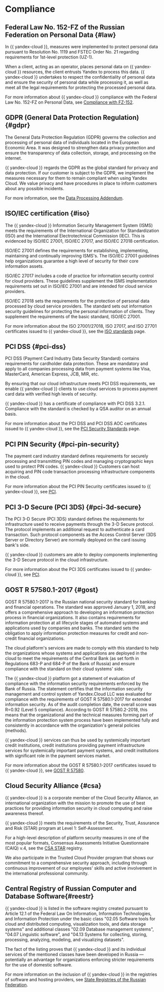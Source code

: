 # Compliance


## Federal Law No. 152-FZ of the Russian Federation on Personal Data {#law}

In {{ yandex-cloud }}, measures were implemented to protect personal data pursuant to Resolution No. 1119 and FSTEC Order No. 21 regarding requirements for 1st-level protection (UZ-1).

When a client, acting as an operator, places personal data on {{ yandex-cloud }} resources, the client entrusts Yandex to process this data. {{ yandex-cloud }} undertakes to respect the confidentiality of personal data and ensure the security of personal data while processing it, as well as meet all the legal requirements for protecting the processed personal data.

For more information about {{ yandex-cloud }} compliance with the Federal Law No. 152-FZ on Personal Data, see [Compliance with FZ-152](/security/standards/152-fz).



## GDPR (General Data Protection Regulation) {#gdpr}

The General Data Protection Regulation (GDPR) governs the collection and processing of personal data of individuals located in the European Economic Area. It was designed to strengthen data privacy protection and ensure the transparency of data collection, storage, and processing on the internet.

{{ yandex-cloud }} regards the GDPR as the global standard for privacy and data protection. If our customer is subject to the GDPR, we implement the measures necessary for them to remain compliant when using Yandex Cloud. We value privacy and have procedures in place to inform customers about any possible incidents.

For more information, see the [Data Processing Addendum](https://yandex.com/legal/cloud_dpa/).


## ISO/IEC certification {#iso}

The {{ yandex-cloud }} Information Security Management System (ISMS) meets the requirements of the International Organization for Standardization (ISO) and the International Electrotechnical Commission (IEC). This is evidenced by ISO/IEC 27001, ISO/IEC 27017, and ISO/IEC 27018 certification.

ISO/IEC 27001 defines the requirements for establishing, implementing, maintaining and continually improving ISMS's. The ISO/IEC 27001 guidelines help organizations guarantee a high level of security for their core information assets.

ISO/IEC 27017 includes a code of practice for information security control for cloud providers. These guidelines supplement the ISMS implementation requirements set out in ISO/IEC 27001 and are intended for cloud service providers.

ISO/IEC 27018 sets the requirements for the protection of personal data processed by cloud service providers. The standard sets out information security guidelines for protecting the personal information of clients. They supplement the requirements of the basic standard, ISO/IEC 27001.

For more information about the ISO 27001/27018, ISO 27017, and ISO 27701 certificates issued to {{ yandex-cloud }}, see the [ISO standards](/security/standards/iso-standards) page.

## PCI DSS {#pci-dss}

PCI DSS (Payment Card Industry Data Security Standard) contains requirements for cardholder data protection. These are mandatory and apply to all companies processing data from payment systems like Visa, MasterCard, American Express, JCB, MIR, etc.

By ensuring that our cloud infrastructure meets PCI DSS requirements, we enable {{ yandex-cloud }} clients to use cloud services to process payment card data with verified high levels of security.

{{ yandex-cloud }} has a certificate of compliance with PCI DSS 3.2.1. Compliance with the standard is checked by a QSA auditor on an annual basis.

For more information about the PCI DSS and PCI DSS AOC certificates issued to {{ yandex-cloud }}, see the [PCI Security Standards](/security/standards/pci) page.

## PCI PIN Security {#pci-pin-security}

The payment card industry standard defines requirements for securely processing and transmitting PIN codes and managing cryptographic keys used to protect PIN codes. {{ yandex-cloud }} Customers can host acquiring and PIN code transaction processing infrastructure components in the cloud.

For more information about the PCI PIN Security certificates issued to {{ yandex-cloud }}, see [PCI](/security/standards/pci).

## PCI 3-D Secure (PCI 3DS) {#pci-3d-secure}

The PCI 3-D Secure (PCI 3DS) standard defines the requirements for infrastructure used to receive payments through the 3-D Secure protocol. The protocol implements an additional request to authenticate a card transaction. Such protocol components as the Access Control Server (3DS Server or Directory Server) are normally deployed on the card issuing bank's side.

{{ yandex-cloud }} customers are able to deploy components implementing the 3-D Secure protocol in the cloud infrastructure.

For more information about the PCI 3DS certificates issued to {{ yandex-cloud }}, see [PCI](/security/standards/pci).

## GOST R 57580.1-2017 {#gost}

GOST R 57580.1-2017 is the Russian national security standard for banking and financial operations. The standard was approved January 1, 2018, and offers a comprehensive approach to developing an information protection process in financial organizations. It also contains requirements for information protection at all lifecycle stages of automated systems and applications used by companies and banks. The standard sets the obligation to apply information protection measures for credit and non-credit financial organizations.

The cloud platform's services are made to comply with this standard to help the organizations whose systems and applications are deployed in the cloud to meet the requirements of the Central Bank (as set forth in Regulations 683-P and 684-P of the Bank of Russia) and ensure compliance with the standard on their cloud systems' side.

The {{ yandex-cloud }} platform got a statement of evaluation of compliance with the information security requirements enforced by the Bank of Russia. The statement certifies that the information security management and control system of Yandex.Cloud LLC was evaluated for compliance with the requirements of GOST R 57580.1-2017 for extended information security. As of the audit completion date, the overall score was R=0.92 (Level 5 compliance). According to GOST R 57580.2-2018, this means that the organizational and the technical measures forming part of the information protection system process have been implemented fully and consistently in accordance with the organization's general policies (methods).

{{ yandex-cloud }} services can thus be used by systemically important credit institutions, credit institutions providing payment infrastructure services for systemically important payment systems, and credit institutions with significant role in the payment services market.

For more information about the GOST R 57580.1-2017 certificates issued to {{ yandex-cloud }}, see [GOST R 57580](/security/standards/gost-p-57580).

## Cloud Security Alliance {#csa}

{{ yandex-cloud }} is a corporate member of the Cloud Security Alliance, an international organization with the mission to promote the use of best practices for providing information security in cloud computing and raise awareness thereof.

{{ yandex-cloud }} meets the requirements of the Security, Trust, Assurance and Risk (STAR) program at Level 1: Self-Assessment.

For a high-level description of platform security measures in one of the most popular formats, Consensus Assessments Initiative Questionnaire (CAIQ) v.4, see the [CSA STAR](https://cloudsecurityalliance.org/star/registry/yandex-cloud/services/yandex-cloud/) registry.

We also participate in the Trusted Cloud Provider program that shows our commitment to a comprehensive security approach, including through continuous improvement of our employees' skills and active involvement in the international professional community.

## Central Registry of Russian Computer and Database Software{#reestr}

{{ yandex-cloud }} is listed in the software registry created pursuant to Article 12.1 of the Federal Law On Information, Information Technologies, and Information Protection under the basic class "02.05 Software tools for cloud and distributed computing, visualization tools, and data storage systems" and additional classes "02.09 Database management systems", "04.07 Linguistic software", and "04.13 Systems for collecting, storing, processing, analyzing, modeling, and visualizing datasets".

The fact of the listing proves that {{ yandex-cloud }} and its individual services of the mentioned classes have been developed in Russia — potentially an advantage for organizations enforcing stricter requirements for the use of domestic software.

For more information on the inclusion of {{ yandex-cloud }} in the registries of software and hosting providers, see [State Registries of the Russian Federation](/security/standards/software-registry).

